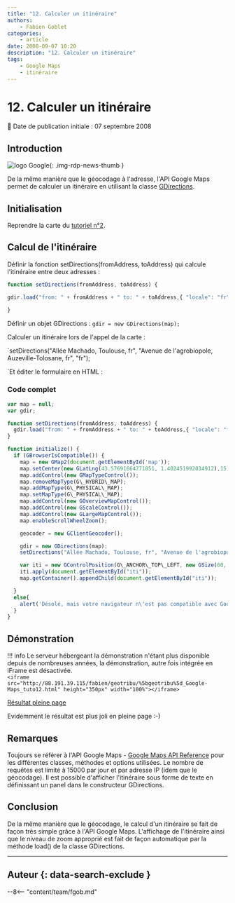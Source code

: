 ```yaml
---
title: "12. Calculer un itinéraire"
authors:
    - Fabien Goblet
categories:
    - article
date: 2008-09-07 10:20
description: "12. Calculer un itinéraire"
tags:
    - Google Maps
    - itinéraire
---
```


# 12. Calculer un itinéraire

:calendar: Date de publication initiale : 07 septembre 2008

## Introduction

![logo Google](https://cdn.geotribu.fr/img/logos-icones/entreprises_association/google/google.webp "logo Google"){: .img-rdp-news-thumb }

De la même manière que le géocodage à l'adresse, l'API Google Maps permet de calculer un itinéraire en utilisant la classe [GDirections](http://code.google.com/intl/fr/apis/maps/documentation/reference.html#GDirections).  

## Initialisation

Reprendre la carte du [tutoriel n°2](/articles/2008/2008-08-22_2-enrichir-la-carte-avec-des-boutons-et-des-controles/).

## Calcul de l'itinéraire

Définir la fonction setDirections(fromAddress, toAddress) qui calcule l'itinéraire entre deux adresses :  

```javascript
function setDirections(fromAddress, toAddress) {  

gdir.load("from: " + fromAddress + " to: " + toAddress,{ "locale": "fr" });  

}
```

Définir un objet GDirections : `gdir = new GDirections(map);`  

Calculer un itinéraire lors de l'appel de la carte :

`setDirections("Allée Machado, Toulouse, fr", "Avenue de l'agrobiopole, Auzeville-Tolosane, fr", "fr");  

`Et éditer le formulaire en HTML :  

### Code complet


```javascript
var map = null;
var gdir;

function setDirections(fromAddress, toAddress) {
  gdir.load("from: " + fromAddress + " to: " + toAddress,{ "locale": "fr" });
}

function initialize() {
  if (GBrowserIsCompatible()) {
    map = new GMap2(document.getElementById('map'));
    map.setCenter(new GLatLng(43.57691664771851, 1.402451992034912),15);
    map.addControl(new GMapTypeControl());
    map.removeMapType(G\_HYBRID\_MAP);
    map.addMapType(G\_PHYSICAL\_MAP);
    map.setMapType(G\_PHYSICAL\_MAP);
    map.addControl(new GOverviewMapControl());
    map.addControl(new GScaleControl());
    map.addControl(new GLargeMapControl());
    map.enableScrollWheelZoom();

    geocoder = new GClientGeocoder();

    gdir = new GDirections(map);
    setDirections("Allée Machado, Toulouse, fr", "Avenue de l'agrobiopole, Auzeville-Tolosane, fr", "fr");

    var iti = new GControlPosition(G\_ANCHOR\_TOP\_LEFT, new GSize(60, 10));
    iti.apply(document.getElementById("iti"));
    map.getContainer().appendChild(document.getElementById("iti"));

  }
  else{
    alert('Désolé, mais votre navigateur n\'est pas compatible avec Google Maps');
  }
}
```

## Démonstration

!!! info
    Le serveur hébergeant la démonstration n'étant plus disponible depuis de nombreuses années, la démonstration, autre fois intégrée en iFrame est désactivée.  
    `<iframe src="http://88.191.39.115/fabien/geotribu/%5bgeotribu%5d_Google-Maps_tuto12.html" height="350px" width="100%"></iframe>`

[Résultat pleine page](http://88.191.39.115/fabien/geotribu/%5bgeotribu%5d_Google-Maps_tuto12.html)

Evidemment le résultat est plus joli en pleine page :-)

## Remarques

Toujours se référer à l'API Google Maps - [Google Maps API Reference](http://code.google.com/apis/maps/documentation/reference.html) pour les différentes classes, méthodes et options utilisées. Le nombre de requêtes est limité à 15000 par jour et par adresse IP (idem que le géocodage). Il est possible d'afficher l'itinéraire sous forme de texte en définissant un panel dans le constructeur GDirections.

## Conclusion

De la même manière que le géocodage, le calcul d'un itinéraire se fait de façon très simple grâce à l'API Google Maps. L'affichage de l'itinéraire ainsi que le niveau de zoom approprié est fait de façon automatique par la méthode load() de la classe GDirections.

----

## Auteur {: data-search-exclude }

--8<-- "content/team/fgob.md"
